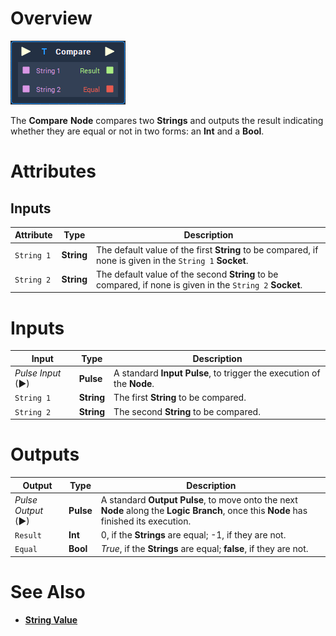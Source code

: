 # Overview

![The Compare Node.](../../.gitbook/assets/node-compare.png)

The **Compare** **Node** compares two **Strings** and outputs the result indicating whether they are equal or not in two forms: an **Int** and a **Bool**.

# Attributes

## Inputs

|Attribute|Type|Description|
|---|---|---|
| `String 1` | **String** | The default value of the first **String** to be compared, if none is given in the `String 1` **Socket**. |
| `String 2` | **String** | The default value of the second **String** to be compared, if none is given in the `String 2` **Socket**.|



# Inputs

|Input|Type|Description|
|---|---|---|
|*Pulse Input* (►)|**Pulse**|A standard **Input Pulse**, to trigger the execution of the **Node**.|
| `String 1` | **String** | The first **String** to be compared. |
| `String 2` | **String** | The second **String** to be compared. |

# Outputs

|Output|Type|Description|
|---|---|---|
|*Pulse Output* (►)|**Pulse**|A standard **Output Pulse**, to move onto the next **Node** along the **Logic Branch**, once this **Node** has finished its execution.|
| `Result` | **Int** | 0, if the **Strings** are equal; -1, if they are not.  |
| `Equal` | **Bool** | *True*, if the **Strings** are equal; **false**, if they are not.|


# See Also

* [**String Value**](stringvalue.md)